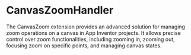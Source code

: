# CanvasZoomHandler
The CanvasZoom extension provides an advanced solution for managing zoom operations on a canvas in App Inventor projects. It allows precise control over zoom functionalities, including zooming in, zooming out, focusing zoom on specific points, and managing canvas states.
